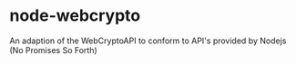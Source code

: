 # node-webcrypto
An adaption of the WebCryptoAPI to conform to API's provided by Nodejs (No Promises So Forth)
